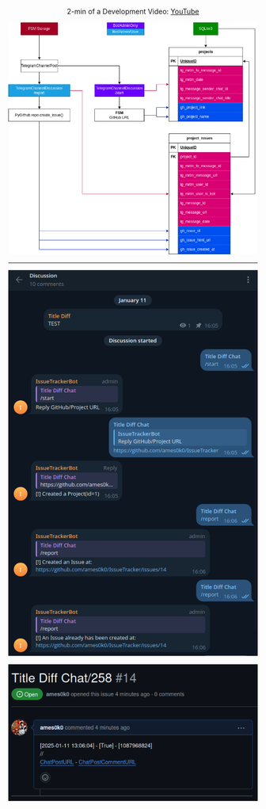 <p align="center">2-min of a Development Video: <a href="https://youtu.be/tZ79tViF9ME">YouTube</a></p>
<p align="center"><img src="./Diagram-Page.drawio.png" /></p>
<hr />
<p align="center"><img src="./example/TEST-IssueTracker-TelegramBot.png" /></p>
<p align="center"><img src="./example/TEST-IssueTracker-GitHub.png" /></p>